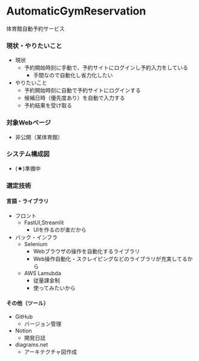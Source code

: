# AutomaticGymReservation
体育館自動予約サービス

### 現状・やりたいこと

- 現状
  - 予約開始時刻に手動で、予約サイトにログインし予約入力をしている
    - 手間なので自動化し省力化したい
- やりたいこと
  - 予約開始時刻に自動で予約サイトにログインする
  - 候補日時（優先度あり）を自動で入力する
  - 予約結果を受け取る

### 対象Webページ

- 非公開（某体育館）

### システム構成図

- (★)準備中

### 選定技術

#### 言語・ライブラリ

- フロント
  - FastUI,Streamlit
    - UIを作るのが楽だから
- バック・インフラ
  - Selenium
    - Webブラウザの操作を自動化するライブラリ
    - Web操作自動化・スクレイピングなどのライブラリが充実してるから
  - AWS Lamubda
    - 従量課金制
    - 使ってみたいから

#### その他（ツール）

- GitHub
  - バージョン管理
- Notion
  - 開発日誌
- diagrams.net
  - アーキテクチャ図作成
